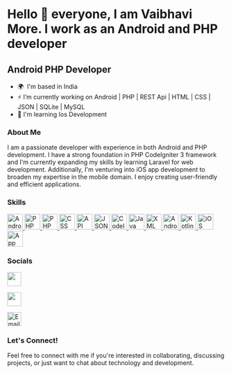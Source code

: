 
<!--
**tanajijedhe/tanajijedhe** is a ✨ _special_ ✨ repository because its `README.md` (this file) appears on your GitHub profile.

Here are some ideas to get you started:

- 🔭 I’m currently working on ...
- 🌱 I’m currently learning ...
- 👯 I’m looking to collaborate on ...
- 🤔 I’m looking for help with ...
- 💬 Ask me about ...
- 📫 How to reach me: ...
- 😄 Pronouns: ...
- ⚡ Fun fact: ...
-->
Hello 👋  everyone, I am Vaibhavi More. I work as an Android and PHP developer
=======================

Android  PHP Developer
--------------------

* 🌍  I'm based in India
* ⚡  I’m currently working on Android  | PHP | REST Api | HTML | CSS | JSON | SQLite | MySQL
* 🧠  I'm learning Ios Development

### About Me
I am a passionate developer with experience in both Android and PHP development. I have a strong foundation in PHP CodeIgniter 3 framework and I'm currently expanding my skills by learning Laravel for web development. Additionally, I'm venturing into iOS app development to broaden my expertise in the mobile domain. I enjoy creating user-friendly and efficient applications.

### Skills

<p align="left">
<a href="https://developer.android.com/" target="_blank" rel="noreferrer">
  <img src="android_icon.png" width="36" height="36" alt="Android" />
</a>

<a href="https://www.php.net/" target="_blank" rel="noreferrer">
  <img src="php_icon.png" width="36" height="36" alt="PHP" />
</a>


<a href="https://www.php.net/" target="_blank" rel="noreferrer">
  <img src="php_icon.png" width="36" height="36" alt="PHP" />
</a>

<a href="https://www.w3.org/Style/CSS/" target="_blank" rel="noreferrer">
  <img src="css_icon.png" width="36" height="36" alt="CSS" />
</a>

<a href="https://en.wikipedia.org/wiki/Application_programming_interface" target="_blank" rel="noreferrer">
  <img src="api_icon.png" width="36" height="36" alt="API" />
</a>

<a href="https://www.json.org/" target="_blank" rel="noreferrer">
  <img src="json_icon.png" width="36" height="36" alt="JSON" />
</a>

<a href="https://codeigniter.com/" target="_blank" rel="noreferrer">
  <img src="codeigniter_icon.png" width="36" height="36" alt="CodeIgniter 3" />
</a>

<a href="https://www.java.com/" target="_blank" rel="noreferrer">
  <img src="java_icon.png" width="36" height="36" alt="Java" />
</a>

<a href="https://www.w3.org/XML/" target="_blank" rel="noreferrer">
  <img src="xml_icon.png" width="36" height="36" alt="XML" />
</a>

<a href="https://developer.android.com/studio" target="_blank" rel="noreferrer">
  <img src="android_sdk_icon.png" width="36" height="36" alt="Android SDK" />
</a>

<a href="https://kotlinlang.org/" target="_blank" rel="noreferrer">
  <img src="kotlin_icon.png" width="36" height="36" alt="Kotlin" />
</a>

<a href="https://www.apple.com/ios/" target="_blank" rel="noreferrer">
  <img src="ios_icon.png" width="36" height="36" alt="iOS" />
</a>

<a href="https://en.wikipedia.org/wiki/Mobile_app_testing" target="_blank" rel="noreferrer">
  <img src="app_testing_icon.png" width="36" height="36" alt="App Testing" />
</a>


</p>


### Socials

<p align="left"> <a href="https://github.com/vaibhavimore1811" target="_blank" rel="noreferrer"><img src="https://raw.githubusercontent.com/danielcranney/readme-generator/main/public/icons/socials/github.svg" width="32" height="32" /></a>

 <a href="https://www.linkedin.com/in/vaibhavi-more-9774a1196" target="_blank" rel="noreferrer"><img src="https://raw.githubusercontent.com/danielcranney/readme-generator/main/public/icons/socials/linkedin.svg" width="32" height="32" /></a> 
 
 <a href="mailto:vaibhavi.more297@gmail.com" target="_blank" rel="noreferrer">
  <img src="https://icons8.com/icon/YbPqIO0gOrT3/email" width="32" height="32" alt="Email" />
</a>
 </p>



### Let's Connect!
Feel free to connect with me if you're interested in collaborating, discussing projects, or just want to chat about technology and development.
